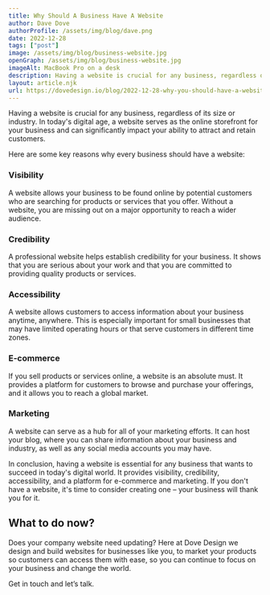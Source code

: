```yaml
---
title: Why Should A Business Have A Website
author: Dave Dove
authorProfile: /assets/img/blog/dave.png
date: 2022-12-28
tags: ["post"]
image: /assets/img/blog/business-website.jpg
openGraph: /assets/img/blog/business-website.jpg
imageAlt: MacBook Pro on a desk
description: Having a website is crucial for any business, regardless of its size or industry. In today's digital age, a website serves as the online storefront for your business and can significantly impact your ability to attract and retain customers.
layout: article.njk
url: https://dovedesign.io/blog/2022-12-28-why-you-should-have-a-website/
---
```


Having a website is crucial for any business, regardless of its size or industry. In today's digital age, a website serves as the online storefront for your business and can significantly impact your ability to attract and retain customers.

Here are some key reasons why every business should have a website:

### Visibility

A website allows your business to be found online by potential customers who are searching for products or services that you offer. Without a website, you are missing out on a major opportunity to reach a wider audience.

### Credibility

A professional website helps establish credibility for your business. It shows that you are serious about your work and that you are committed to providing quality products or services.

### Accessibility

A website allows customers to access information about your business anytime, anywhere. This is especially important for small businesses that may have limited operating hours or that serve customers in different time zones.

### E-commerce

If you sell products or services online, a website is an absolute must. It provides a platform for customers to browse and purchase your offerings, and it allows you to reach a global market.

### Marketing

A website can serve as a hub for all of your marketing efforts. It can host your blog, where you can share information about your business and industry, as well as any social media accounts you may have.

In conclusion, having a website is essential for any business that wants to succeed in today's digital world. It provides visibility, credibility, accessibility, and a platform for e-commerce and marketing. If you don't have a website, it's time to consider creating one – your business will thank you for it.

## What to do now?

Does your company website need updating? Here at Dove Design we design and build websites for businesses like you, to market your products so customers can access them with ease, so you can continue to focus on your business and change the world.

Get in touch and let’s talk.
